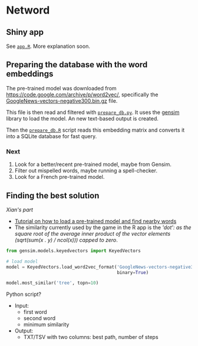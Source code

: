 # Netword 

## Shiny app

See [`app.R`](app.R).
More explanation soon.

## Preparing the database with the word embeddings

The pre-trained model was downloaded from https://code.google.com/archive/p/word2vec/, specifically the [ GoogleNews-vectors-negative300.bin.gz](https://drive.google.com/file/d/0B7XkCwpI5KDYNlNUTTlSS21pQmM/edit?usp=sharing) file.

This file is then read and filtered with [`prepare_db.py`](prepare_db.py). 
It uses the [gensim](https://pypi.org/project/gensim/) library to load the model.
An new text-based output is created.

Then the [`prepare_db.R`](prepare_db.R) script reads this embedding matrix and converts it into a SQLite database for fast query.

### Next

1. Look for a better/recent pre-trained model, maybe from Gensim.
2. Filter out mispelled words, maybe running a spell-checker.
3. Look for a French pre-trained model.

## Finding the best solution

*Xian's part*

- [Tutorial on how to load a pre-trained model and find nearby words](https://radimrehurek.com/gensim/auto_examples/howtos/run_downloader_api.html#sphx-glr-auto-examples-howtos-run-downloader-api-py)
- The similarity currently used by the game in the R app is the *'dot': as the square root of the average inner product of the vector elements (sqrt(sum(x . y) / ncol(x))) capped to zero*.

```py
from gensim.models.keyedvectors import KeyedVectors

# load model
model = KeyedVectors.load_word2vec_format('GoogleNews-vectors-negative300.bin.gz',
                                          binary=True)

model.most_similar('tree', topn=10)
```

Python script?

- Input:
    - first word
    - second word
    - minimum similarity
- Output:
    - TXT/TSV with two columns: best path, number of steps
